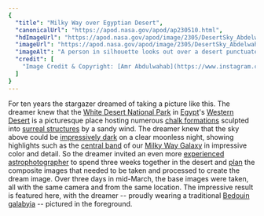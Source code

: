 ```yaml
---
{
  "title": "Milky Way over Egyptian Desert",
  "canonicalUrl": "https://apod.nasa.gov/apod/ap230510.html",
  "hdImageUrl": "https://apod.nasa.gov/apod/image/2305/DesertSky_Abdelwahab_2048.jpg",
  "imageUrl": "https://apod.nasa.gov/apod/image/2305/DesertSky_Abdelwahab_960.jpg",
  "imageAlt": "A person in silhouette looks out over a desert punctuated by unusual rock formations. High above is a colorful sky including the band of our Milky Way Galaxy and the Rho Ophiuchi star clouds. Please see the explanation for more detailed information.",
  "credit": [
    "Image Credit & Copyright: [Amr Abdulwahab](https://www.instagram.com/amr_abdulwahab/)"
  ]
}
---
```


For ten years the stargazer dreamed of taking a picture like this. The dreamer knew that the [White Desert National Park](https://en.wikipedia.org/wiki/White_Desert_National_Park) in [Egypt](https://en.wikipedia.org/wiki/Egypt)'s [Western Desert](https://en.wikipedia.org/wiki/Western_Desert_(Egypt)) is a picturesque place hosting numerous [chalk formations](https://www.inside-egypt.com/the-white-desert.html) sculpted into [surreal structures](https://youtu.be/vgBpr-7AUjg) by a sandy wind. The dreamer knew that the sky above could be [impressively dark](https://apod.nasa.gov/apod/ap200408.html) on a clear moonless night, showing highlights such as the [central band](https://apod.nasa.gov/apod/ap191022.html) of our [Milky Way Galaxy](https://solarsystem.nasa.gov/resources/285/the-milky-way-galaxy/) in impressive color and detail. So the dreamer invited an even more [experienced astrophotographer](https://www.instagram.com/vikaschanderastrophotography/) to spend three weeks together in the desert and [plan](https://i.pinimg.com/originals/30/62/75/3062756a297f1e3c22e35f3fe89b3ecc.jpg) the composite images that needed to be taken and processed to create the dream image. Over three days in mid-March, the base images were taken, all with the same camera and from the same location. The impressive result is featured here, with the dreamer -- proudly wearing a traditional [Bedouin](https://en.wikipedia.org/wiki/Bedouin) [galabyia](https://en.wikipedia.org/wiki/Jellabiya) -- pictured in the foreground.
